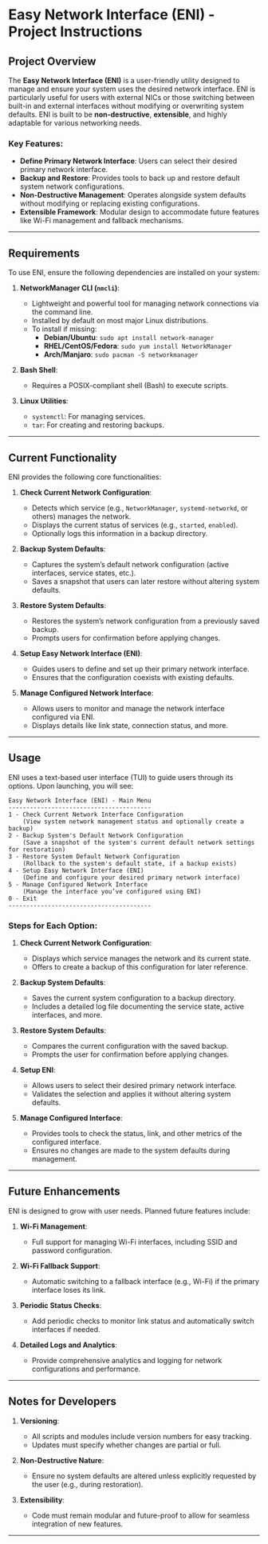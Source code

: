 # Easy Network Interface (ENI) - Project Instructions

## Project Overview
The **Easy Network Interface (ENI)** is a user-friendly utility designed to manage and ensure your system uses the desired network interface. ENI is particularly useful for users with external NICs or those switching between built-in and external interfaces without modifying or overwriting system defaults. ENI is built to be **non-destructive**, **extensible**, and highly adaptable for various networking needs.

### Key Features:
- **Define Primary Network Interface**: Users can select their desired primary network interface.
- **Backup and Restore**: Provides tools to back up and restore default system network configurations.
- **Non-Destructive Management**: Operates alongside system defaults without modifying or replacing existing configurations.
- **Extensible Framework**: Modular design to accommodate future features like Wi-Fi management and fallback mechanisms.

---

## Requirements
To use ENI, ensure the following dependencies are installed on your system:

1. **NetworkManager CLI (`nmcli`)**:
   - Lightweight and powerful tool for managing network connections via the command line.
   - Installed by default on most major Linux distributions.
   - To install if missing:
     - **Debian/Ubuntu**: `sudo apt install network-manager`
     - **RHEL/CentOS/Fedora**: `sudo yum install NetworkManager`
     - **Arch/Manjaro**: `sudo pacman -S networkmanager`

2. **Bash Shell**:
   - Requires a POSIX-compliant shell (Bash) to execute scripts.

3. **Linux Utilities**:
   - `systemctl`: For managing services.
   - `tar`: For creating and restoring backups.

---

## Current Functionality
ENI provides the following core functionalities:

1. **Check Current Network Configuration**:
   - Detects which service (e.g., `NetworkManager`, `systemd-networkd`, or others) manages the network.
   - Displays the current status of services (e.g., `started`, `enabled`).
   - Optionally logs this information in a backup directory.

2. **Backup System Defaults**:
   - Captures the system’s default network configuration (active interfaces, service states, etc.).
   - Saves a snapshot that users can later restore without altering system defaults.

3. **Restore System Defaults**:
   - Restores the system’s network configuration from a previously saved backup.
   - Prompts users for confirmation before applying changes.

4. **Setup Easy Network Interface (ENI)**:
   - Guides users to define and set up their primary network interface.
   - Ensures that the configuration coexists with existing defaults.

5. **Manage Configured Network Interface**:
   - Allows users to monitor and manage the network interface configured via ENI.
   - Displays details like link state, connection status, and more.

---

## Usage
ENI uses a text-based user interface (TUI) to guide users through its options. Upon launching, you will see:

```
Easy Network Interface (ENI) - Main Menu
----------------------------------------
1 - Check Current Network Interface Configuration
    (View system network management status and optionally create a backup)
2 - Backup System's Default Network Configuration
    (Save a snapshot of the system's current default network settings for restoration)
3 - Restore System Default Network Configuration
    (Rollback to the system's default state, if a backup exists)
4 - Setup Easy Network Interface (ENI)
    (Define and configure your desired primary network interface)
5 - Manage Configured Network Interface
    (Manage the interface you’ve configured using ENI)
0 - Exit
----------------------------------------
```

### Steps for Each Option:
1. **Check Current Network Configuration**:
   - Displays which service manages the network and its current state.
   - Offers to create a backup of this configuration for later reference.

2. **Backup System Defaults**:
   - Saves the current system configuration to a backup directory.
   - Includes a detailed log file documenting the service state, active interfaces, and more.

3. **Restore System Defaults**:
   - Compares the current configuration with the saved backup.
   - Prompts the user for confirmation before applying changes.

4. **Setup ENI**:
   - Allows users to select their desired primary network interface.
   - Validates the selection and applies it without altering system defaults.

5. **Manage Configured Interface**:
   - Provides tools to check the status, link, and other metrics of the configured interface.
   - Ensures no changes are made to the system defaults during management.

---

## Future Enhancements
ENI is designed to grow with user needs. Planned future features include:

1. **Wi-Fi Management**:
   - Full support for managing Wi-Fi interfaces, including SSID and password configuration.

2. **Wi-Fi Fallback Support**:
   - Automatic switching to a fallback interface (e.g., Wi-Fi) if the primary interface loses its link.

3. **Periodic Status Checks**:
   - Add periodic checks to monitor link status and automatically switch interfaces if needed.

4. **Detailed Logs and Analytics**:
   - Provide comprehensive analytics and logging for network configurations and performance.

---

## Notes for Developers
1. **Versioning**:
   - All scripts and modules include version numbers for easy tracking.
   - Updates must specify whether changes are partial or full.

2. **Non-Destructive Nature**:
   - Ensure no system defaults are altered unless explicitly requested by the user (e.g., during restoration).

3. **Extensibility**:
   - Code must remain modular and future-proof to allow for seamless integration of new features.

---
